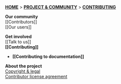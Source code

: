 [**HOME**](Home) > [**PROJECT & COMMUNITY**](SnowPlow-project-and-community) > [**CONTRIBUTING**](Contributing)

**Our community**  
[[Contributors]]  
[[Our users]]  

**Get involved**  
[[Talk to us]]  
**[[Contributing]]**  
- **[[Contributing to documentation]]**  

**About the project**  
[Copyright & legal](Copyright-and-legal)  
[Contributor license agreement](CLA)